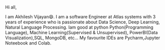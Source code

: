 Hi all,

I am Akhilesh Vijayan😄. I am a software Engineer at Atlas systems with 3 years of experience who is passionate
about Data Science, Deep Learning, Natural Language Processing. Iam good at python Python(Programming Language),
Machine Learning(Supervised & Unsupervised), PowerBI(Data Visualization),SQL, MongoDB, etc...
My favourite IDEs are Pycharm,Jupyter Noteebook and Colab.
